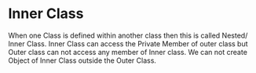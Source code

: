 # Inner Class
When one Class is defined within another class then this is called Nested/ Inner Class.
Inner Class can access the Private Member of outer class but Outer class can not access any member of Inner class.
We can not create Object of Inner Class outside the Outer Class.
